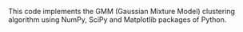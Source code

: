 This code implements the GMM (Gaussian Mixture Model) clustering algorithm using NumPy, SciPy and Matplotlib packages of Python.
